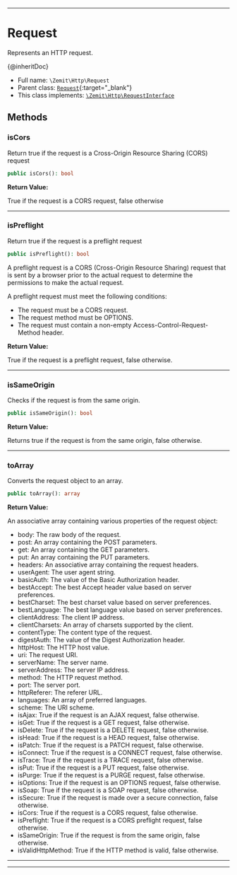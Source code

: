 ***

# Request

Represents an HTTP request.

{@inheritDoc}

* Full name: `\Zemit\Http\Request`
* Parent class: [`Request`](https://docs.phalcon.io/latest/api/){:target="_blank"}
* This class implements:
[`\Zemit\Http\RequestInterface`](./RequestInterface.md)




## Methods


### isCors

Return true if the request is a Cross-Origin Resource Sharing (CORS) request

```php
public isCors(): bool
```









**Return Value:**

True if the request is a CORS request, false otherwise




***

### isPreflight

Return true if the request is a preflight request

```php
public isPreflight(): bool
```

A preflight request is a CORS (Cross-Origin Resource Sharing) request that is sent by a browser
prior to the actual request to determine the permissions to make the actual request.

A preflight request must meet the following conditions:

- The request must be a CORS request.
- The request method must be OPTIONS.
- The request must contain a non-empty Access-Control-Request-Method header.







**Return Value:**

True if the request is a preflight request, false otherwise.




***

### isSameOrigin

Checks if the request is from the same origin.

```php
public isSameOrigin(): bool
```









**Return Value:**

Returns true if the request is from the same origin, false otherwise.




***

### toArray

Converts the request object to an array.

```php
public toArray(): array
```









**Return Value:**

An associative array containing various properties of the request object:

- body: The raw body of the request.
- post: An array containing the POST parameters.
- get: An array containing the GET parameters.
- put: An array containing the PUT parameters.
- headers: An associative array containing the request headers.
- userAgent: The user agent string.
- basicAuth: The value of the Basic Authorization header.
- bestAccept: The best Accept header value based on server preferences.
- bestCharset: The best charset value based on server preferences.
- bestLanguage: The best language value based on server preferences.
- clientAddress: The client IP address.
- clientCharsets: An array of charsets supported by the client.
- contentType: The content type of the request.
- digestAuth: The value of the Digest Authorization header.
- httpHost: The HTTP host value.
- uri: The request URI.
- serverName: The server name.
- serverAddress: The server IP address.
- method: The HTTP request method.
- port: The server port.
- httpReferer: The referer URL.
- languages: An array of preferred languages.
- scheme: The URI scheme.
- isAjax: True if the request is an AJAX request, false otherwise.
- isGet: True if the request is a GET request, false otherwise.
- isDelete: True if the request is a DELETE request, false otherwise.
- isHead: True if the request is a HEAD request, false otherwise.
- isPatch: True if the request is a PATCH request, false otherwise.
- isConnect: True if the request is a CONNECT request, false otherwise.
- isTrace: True if the request is a TRACE request, false otherwise.
- isPut: True if the request is a PUT request, false otherwise.
- isPurge: True if the request is a PURGE request, false otherwise.
- isOptions: True if the request is an OPTIONS request, false otherwise.
- isSoap: True if the request is a SOAP request, false otherwise.
- isSecure: True if the request is made over a secure connection, false otherwise.
- isCors: True if the request is a CORS request, false otherwise.
- isPreflight: True if the request is a CORS preflight request, false otherwise.
- isSameOrigin: True if the request is from the same origin, false otherwise.
- isValidHttpMethod: True if the HTTP method is valid, false otherwise.




***


***
